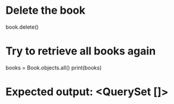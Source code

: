 # Delete the book
book.delete()

# Try to retrieve all books again
books = Book.objects.all()
print(books)

# Expected output: <QuerySet []>
